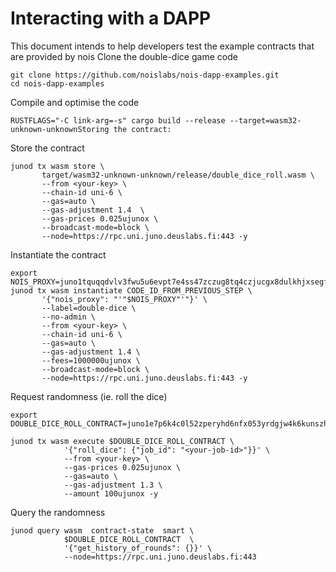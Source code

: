 # Interacting with a DAPP

This document intends to help developers test the example contracts that are
provided by nois Clone the double-dice game code

```shell
git clone https://github.com/noislabs/nois-dapp-examples.git
cd nois-dapp-examples
```

Compile and optimise the code

```shell
RUSTFLAGS="-C link-arg=-s" cargo build --release --target=wasm32-unknown-unknownStoring the contract:
```

Store the contract

```shell
junod tx wasm store \
       target/wasm32-unknown-unknown/release/double_dice_roll.wasm \
       --from <your-key> \
       --chain-id uni-6 \
       --gas=auto \
       --gas-adjustment 1.4  \
       --gas-prices 0.025ujunox \
       --broadcast-mode=block \
       --node=https://rpc.uni.juno.deuslabs.fi:443 -y 
```

Instantiate the contract

```shell
export NOIS_PROXY=juno1tquqqdvlv3fwu5u6evpt7e4ss47zczug8tq4czjucgx8dulkhjxsegfuds
junod tx wasm instantiate CODE_ID_FROM_PREVIOUS_STEP \
       '{"nois_proxy": "'"$NOIS_PROXY"'"}' \
       --label=double-dice \
       --no-admin \
       --from <your-key> \
       --chain-id uni-6 \
       --gas=auto \
       --gas-adjustment 1.4 \
       --fees=1000000ujunox \
       --broadcast-mode=block \
       --node=https://rpc.uni.juno.deuslabs.fi:443 -y 
```

Request randomness (ie. roll the dice)

```shell
export DOUBLE_DICE_ROLL_CONTRACT=juno1e7p6k4c0l52zperyhd6nfx053yrdgjw4k6kunszhk9j0smedgtzs27nrkh

junod tx wasm execute $DOUBLE_DICE_ROLL_CONTRACT \
            '{"roll_dice": {"job_id": "<your-job-id>"}}' \
            --from <your-key> \
            --gas-prices 0.025ujunox \
            --gas=auto \
            --gas-adjustment 1.3 \
            --amount 100ujunox -y
```

Query the randomness

```shell
junod query wasm  contract-state  smart \
            $DOUBLE_DICE_ROLL_CONTRACT  \
            '{"get_history_of_rounds": {}}' \
            --node=https://rpc.uni.juno.deuslabs.fi:443
```
